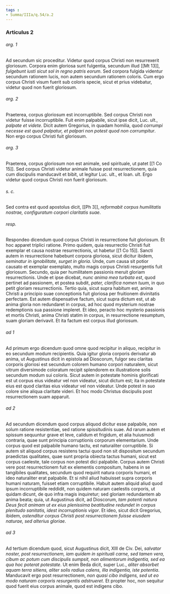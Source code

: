 ```yaml
---
tags : 
- Summa/IIIa/q.54/a.2
---
```


### Articulus 2

###### arg. 1
Ad secundum sic proceditur. Videtur quod corpus Christi non resurrexerit gloriosum. Corpora enim gloriosa sunt fulgentia, secundum illud [[Mt 13]], *fulgebunt iusti sicut sol in regno patris eorum*. Sed corpora fulgida videntur secundum rationem lucis, non autem secundum rationem coloris. Cum ergo corpus Christi visum fuerit sub coloris specie, sicut et prius videbatur, videtur quod non fuerit gloriosum.

###### arg. 2
Praeterea, corpus gloriosum est incorruptibile. Sed corpus Christi non videtur fuisse incorruptibile. Fuit enim palpabile, sicut ipse dicit, Luc. ult., *palpate et videte*. Dicit autem Gregorius, in quadam homilia, quod *corrumpi necesse est quod palpatur, et palpari non potest quod non corrumpitur*. Non ergo corpus Christi fuit gloriosum.

###### arg. 3
Praeterea, corpus gloriosum non est animale, sed spirituale, ut patet [[1 Co 15]]. Sed corpus Christi videtur animale fuisse post resurrectionem, quia cum discipulis manducavit et bibit, ut legitur Luc. ult., et Ioan. ult. Ergo videtur quod corpus Christi non fuerit gloriosum.

###### s. c.
Sed contra est quod apostolus dicit, [[Ph 3]], *reformabit corpus humilitatis nostrae, configuratum corpori claritatis suae*.

###### resp.
Respondeo dicendum quod corpus Christi in resurrectione fuit gloriosum. Et hoc apparet triplici ratione. Primo quidem, quia resurrectio Christi fuit exemplar et causa nostrae resurrectionis, ut habetur [[1 Co 15]]. Sancti autem in resurrectione habebunt corpora gloriosa, sicut dicitur ibidem, *seminatur in ignobilitate, surget in gloria*. Unde, cum causa sit potior causato et exemplar exemplato, multo magis corpus Christi resurgentis fuit gloriosum. Secundo, quia per humilitatem passionis meruit gloriam resurrectionis. Unde et ipse dicebat, *nunc anima mea turbata est*, quod pertinet ad passionem, et postea subdit, *pater, clarifica nomen tuum*, in quo petit gloriam resurrectionis. Tertio quia, sicut supra habitum est, anima Christi a principio suae conceptionis fuit gloriosa per fruitionem divinitatis perfectam. Est autem dispensative factum, sicut supra dictum est, ut ab anima gloria non redundaret in corpus, ad hoc quod mysterium nostrae redemptionis sua passione impleret. Et ideo, peracto hoc mysterio passionis et mortis Christi, anima Christi statim in corpus, in resurrectione resumptum, suam gloriam derivavit. Et ita factum est corpus illud gloriosum.

###### ad 1
Ad primum ergo dicendum quod omne quod recipitur in aliquo, recipitur in eo secundum modum recipientis. Quia igitur gloria corporis derivatur ab anima, ut Augustinus dicit in epistola ad Dioscorum, fulgor seu claritas corporis gloriosi est secundum colorem humano corpori naturalem, sicut vitrum diversimode coloratum recipit splendorem ex illustratione solis secundum modum sui coloris. Sicut autem in potestate hominis glorificati est ut corpus eius videatur vel non videatur, sicut dictum est; ita in potestate eius est quod claritas eius videatur vel non videatur. Unde potest in suo colore sine aliqua claritate videri. Et hoc modo Christus discipulis post resurrectionem suam apparuit.

###### ad 2
Ad secundum dicendum quod corpus aliquod dicitur esse palpabile, non solum ratione resistentiae, sed ratione spissitudinis suae. Ad rarum autem et spissum sequuntur grave et leve, calidum et frigidum, et alia huiusmodi contraria, quae sunt principia corruptionis corporum elementarium. Unde corpus quod est palpabile humano tactu, est naturaliter corruptibile. Si autem sit aliquod corpus resistens tactui quod non sit dispositum secundum praedictas qualitates, quae sunt propria obiecta tactus humani, sicut est corpus caeleste, tale corpus non potest dici palpabile. Corpus autem Christi vere post resurrectionem fuit ex elementis compositum, habens in se tangibiles qualitates, secundum quod requirit natura corporis humani, et ideo naturaliter erat palpabile. Et si nihil aliud habuisset supra corporis humani naturam, fuisset etiam corruptibile. Habuit autem aliquid aliud quod ipsum incorruptibile reddidit, non quidem naturam caelestis corporis, ut quidam dicunt, de quo infra magis inquiretur; sed gloriam redundantem ab anima beata; quia, ut Augustinus dicit, ad Dioscorum, *tam potenti natura Deus fecit animam ut ex eius plenissima beatitudine redundet in corpus plenitudo sanitatis, idest incorruptionis vigor*. Et ideo, sicut dicit Gregorius, ibidem, *ostenditur corpus Christi post resurrectionem fuisse eiusdem naturae, sed alterius gloriae*.

###### ad 3
Ad tertium dicendum quod, sicut Augustinus dicit, XIII de Civ. Dei, *salvator noster, post resurrectionem, iam quidem in spirituali carne, sed tamen vera, cibum ac potum cum discipulis sumpsit, non alimentorum indigentia, sed ea qua hoc poterat potestate*. Ut enim Beda dicit, super Luc., *aliter absorbet aquam terra sitiens, aliter solis radius calens, illa indigentia, iste potentia*. Manducavit ergo post resurrectionem, *non quasi cibo indigens, sed ut eo modo naturam corporis resurgentis adstrueret*. Et propter hoc, non sequitur quod fuerit eius corpus animale, quod est indigens cibo.

